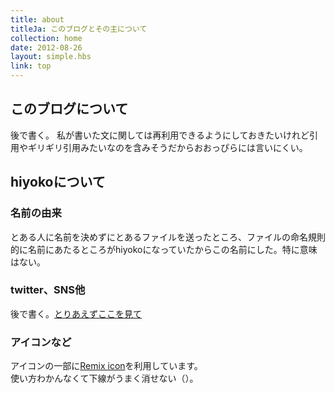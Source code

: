 ```yaml
---
title: about
titleJa: このブログとその主について
collection: home
date: 2012-08-26
layout: simple.hbs
link: top
---
```


## このブログについて
後で書く。
私が書いた文に関しては再利用できるようにしておきたいけれど引用やギリギリ引用みたいなのを含みそうだからおおっぴらには言いにくい。

## hiyokoについて
### 名前の由来
とある人に名前を決めずにとあるファイルを送ったところ、ファイルの命名規則的に名前にあたるところがhiyokoになっていたからこの名前にした。特に意味はない。

### twitter、SNS他
後で書く。<a href="https://knoow.jp/@/404">とりあえずここを見て</a>

### アイコンなど
アイコンの一部に[<i class="ri-remixicon-fill"></i>Remix icon](https://github.com/Remix-Design/RemixIcon)を利用しています。  
使い方わかんなくて下線がうまく消せない（）。
